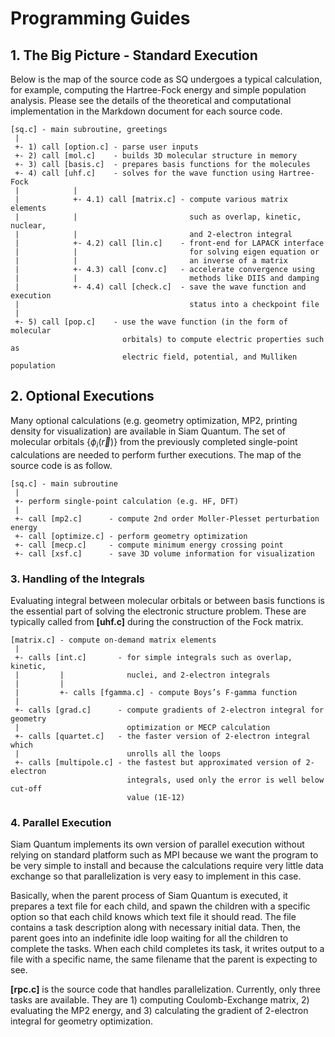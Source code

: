 # Programming Guides

## 1. The Big Picture - Standard Execution

Below is the map of the source code as SQ undergoes a typical calculation, for example, computing the Hartree-Fock energy and simple population analysis. Please see the details of the theoretical and computational implementation in the Markdown document for each source code.


```
[sq.c] - main subroutine, greetings
 |
 +- 1) call [option.c] - parse user inputs
 +- 2) call [mol.c]    - builds 3D molecular structure in memory
 +- 3) call [basis.c]  - prepares basis functions for the molecules
 +- 4) call [uhf.c]    - solves for the wave function using Hartree-Fock
 |            |
 |            +- 4.1) call [matrix.c] - compute various matrix elements
 |            |                         such as overlap, kinetic, nuclear,
 |            |                         and 2-electron integral
 |            +- 4.2) call [lin.c]    - front-end for LAPACK interface
 |            |                         for solving eigen equation or
 |            |                         an inverse of a matrix
 |            +- 4.3) call [conv.c]   - accelerate convergence using
 |            |                         methods like DIIS and damping
 |            +- 4.4) call [check.c]  - save the wave function and execution
 |                                      status into a checkpoint file
 |
 +- 5) call [pop.c]    - use the wave function (in the form of molecular
                         orbitals) to compute electric properties such as
                         electric field, potential, and Mulliken population
```


## 2. Optional Executions

Many optional calculations (e.g. geometry optimization, MP2, printing density for visualization) are available in Siam Quantum. The set of molecular orbitals $\{\phi_i(\vec{r})\}$ from the previously completed single-point calculations are needed to perform further executions. The map of the source code is as follow.

```
[sq.c] - main subroutine
 |
 +- perform single-point calculation (e.g. HF, DFT)
 |
 +- call [mp2.c]      - compute 2nd order Moller-Plesset perturbation energy
 +- call [optimize.c] - perform geometry optimization
 +- call [mecp.c]     - compute minimum energy crossing point
 +- call [xsf.c]      - save 3D volume information for visualization
```

### 3. Handling of the Integrals

Evaluating integral between molecular orbitals or between basis functions is the essential part of solving the electronic structure problem. These are typically called from **[uhf.c]** during the construction of the Fock matrix.

```
[matrix.c] - compute on-demand matrix elements
 |
 +- calls [int.c]       - for simple integrals such as overlap, kinetic,
 |         |              nuclei, and 2-electron integrals
 |         |
 |         +- calls [fgamma.c] - compute Boys’s F-gamma function
 |
 +- calls [grad.c]      - compute gradients of 2-electron integral for geometry
 |                        optimization or MECP calculation
 +- calls [quartet.c]   - the faster version of 2-electron integral which
 |                        unrolls all the loops
 +- calls [multipole.c] - the fastest but approximated version of 2-electron
                          integrals, used only the error is well below cut-off
                          value (1E-12)
```


### 4. Parallel Execution

Siam Quantum implements its own version of parallel execution without relying on standard platform such as MPI because we want the program to be very simple to install and because the calculations require very little data exchange so that parallelization is very easy to implement in this case.

Basically, when the parent process of Siam Quantum is executed, it prepares a text file for each child, and spawn the children with a specific option so that each child knows which text file it should read. The file contains a task description along with necessary initial data. Then, the parent goes into an indefinite idle loop waiting for all the children to complete the tasks. When each child completes its task, it writes output to a file with a specific name, the same filename that the parent is expecting to see. 

**[rpc.c]** is the source code that handles parallelization. Currently, only three tasks are available. They are 1) computing Coulomb-Exchange matrix, 2) evaluating the MP2 energy, and 3) calculating the gradient of 2-electron integral for geometry optimization.

